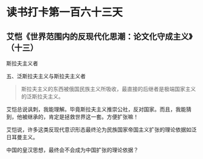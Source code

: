 读书打卡第一百六十三天
===

艾恺《世界范围内的反现代化思潮：论文化守成主义》（十三）
---

斯拉夫主义者

五、泛斯拉夫主义与斯拉夫主义者

> 斯拉夫主义的东西被俄国民族主义所吸收，最直接的后继者是极端国家主义的泛斯拉夫主义。

艾恺总说讽刺，我能理解。毕竟斯拉夫主义推崇公社，反对国家。而且，我能猜到，他被继承的，肯定是拯救世界这一套。方便扩张嘛！

艾恺说，许多这类反现代意识形态最终沦为民族国家帝国主义扩张的理论依据如泛日耳曼主义。

中国的皇汉思想，最终会不会成为中国扩张的理论依据？
